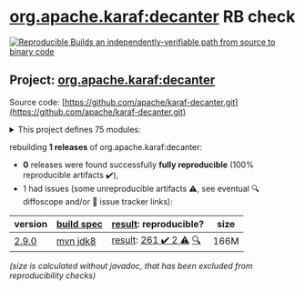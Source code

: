 [org.apache.karaf:decanter](https://search.maven.org/artifact/org.apache.karaf/decanter/) RB check
=======

[![Reproducible Builds](https://reproducible-builds.org/images/logos/rb.svg) an independently-verifiable path from source to binary code](https://reproducible-builds.org/)

## Project: [org.apache.karaf:decanter](https://search.maven.org/artifact/org.apache.karaf/decanter/)

Source code: [https://github.com/apache/karaf-decanter.git](https://github.com/apache/karaf-decanter.git)

<details><summary>This project defines 75 modules:</summary>

* [org.apache.karaf.decanter.alerting:alerter](https://search.maven.org/artifact/org.apache.karaf.decanter.alerting/alerter/)
* [org.apache.karaf.decanter.alerting:org.apache.karaf.decanter.alerting.camel](https://search.maven.org/artifact/org.apache.karaf.decanter.alerting/org.apache.karaf.decanter.alerting.camel/)
* [org.apache.karaf.decanter.alerting:org.apache.karaf.decanter.alerting.email](https://search.maven.org/artifact/org.apache.karaf.decanter.alerting/org.apache.karaf.decanter.alerting.email/)
* [org.apache.karaf.decanter.alerting:org.apache.karaf.decanter.alerting.log](https://search.maven.org/artifact/org.apache.karaf.decanter.alerting/org.apache.karaf.decanter.alerting.log/)
* [org.apache.karaf.decanter.alerting:org.apache.karaf.decanter.alerting.service](https://search.maven.org/artifact/org.apache.karaf.decanter.alerting/org.apache.karaf.decanter.alerting.service/)
* [org.apache.karaf.decanter.appender:org.apache.karaf.decanter.appender.camel](https://search.maven.org/artifact/org.apache.karaf.decanter.appender/org.apache.karaf.decanter.appender.camel/)
* [org.apache.karaf.decanter.appender:org.apache.karaf.decanter.appender.cassandra](https://search.maven.org/artifact/org.apache.karaf.decanter.appender/org.apache.karaf.decanter.appender.cassandra/)
* [org.apache.karaf.decanter.appender:org.apache.karaf.decanter.appender.dropwizard](https://search.maven.org/artifact/org.apache.karaf.decanter.appender/org.apache.karaf.decanter.appender.dropwizard/)
* [org.apache.karaf.decanter.appender:org.apache.karaf.decanter.appender.elasticsearch](https://search.maven.org/artifact/org.apache.karaf.decanter.appender/org.apache.karaf.decanter.appender.elasticsearch/)
* [org.apache.karaf.decanter.appender:org.apache.karaf.decanter.appender.file](https://search.maven.org/artifact/org.apache.karaf.decanter.appender/org.apache.karaf.decanter.appender.file/)
* [org.apache.karaf.decanter.appender:org.apache.karaf.decanter.appender.hdfs](https://search.maven.org/artifact/org.apache.karaf.decanter.appender/org.apache.karaf.decanter.appender.hdfs/)
* [org.apache.karaf.decanter.appender:org.apache.karaf.decanter.appender.influxdb](https://search.maven.org/artifact/org.apache.karaf.decanter.appender/org.apache.karaf.decanter.appender.influxdb/)
* [org.apache.karaf.decanter.appender:org.apache.karaf.decanter.appender.jdbc](https://search.maven.org/artifact/org.apache.karaf.decanter.appender/org.apache.karaf.decanter.appender.jdbc/)
* [org.apache.karaf.decanter.appender:org.apache.karaf.decanter.appender.jms](https://search.maven.org/artifact/org.apache.karaf.decanter.appender/org.apache.karaf.decanter.appender.jms/)
* [org.apache.karaf.decanter.appender:org.apache.karaf.decanter.appender.kafka](https://search.maven.org/artifact/org.apache.karaf.decanter.appender/org.apache.karaf.decanter.appender.kafka/)
* [org.apache.karaf.decanter.appender:org.apache.karaf.decanter.appender.log](https://search.maven.org/artifact/org.apache.karaf.decanter.appender/org.apache.karaf.decanter.appender.log/)
* [org.apache.karaf.decanter.appender:org.apache.karaf.decanter.appender.loki](https://search.maven.org/artifact/org.apache.karaf.decanter.appender/org.apache.karaf.decanter.appender.loki/)
* [org.apache.karaf.decanter.appender:org.apache.karaf.decanter.appender.mongodb](https://search.maven.org/artifact/org.apache.karaf.decanter.appender/org.apache.karaf.decanter.appender.mongodb/)
* [org.apache.karaf.decanter.appender:org.apache.karaf.decanter.appender.mqtt](https://search.maven.org/artifact/org.apache.karaf.decanter.appender/org.apache.karaf.decanter.appender.mqtt/)
* [org.apache.karaf.decanter.appender:org.apache.karaf.decanter.appender.orientdb](https://search.maven.org/artifact/org.apache.karaf.decanter.appender/org.apache.karaf.decanter.appender.orientdb/)
* [org.apache.karaf.decanter.appender:org.apache.karaf.decanter.appender.prometheus](https://search.maven.org/artifact/org.apache.karaf.decanter.appender/org.apache.karaf.decanter.appender.prometheus/)
* [org.apache.karaf.decanter.appender:org.apache.karaf.decanter.appender.redis](https://search.maven.org/artifact/org.apache.karaf.decanter.appender/org.apache.karaf.decanter.appender.redis/)
* [org.apache.karaf.decanter.appender:org.apache.karaf.decanter.appender.rest](https://search.maven.org/artifact/org.apache.karaf.decanter.appender/org.apache.karaf.decanter.appender.rest/)
* [org.apache.karaf.decanter.appender:org.apache.karaf.decanter.appender.s3](https://search.maven.org/artifact/org.apache.karaf.decanter.appender/org.apache.karaf.decanter.appender.s3/)
* [org.apache.karaf.decanter.appender:org.apache.karaf.decanter.appender.socket](https://search.maven.org/artifact/org.apache.karaf.decanter.appender/org.apache.karaf.decanter.appender.socket/)
* [org.apache.karaf.decanter.appender:org.apache.karaf.decanter.appender.timescaledb](https://search.maven.org/artifact/org.apache.karaf.decanter.appender/org.apache.karaf.decanter.appender.timescaledb/)
* [org.apache.karaf.decanter.appender:org.apache.karaf.decanter.appender.utils](https://search.maven.org/artifact/org.apache.karaf.decanter.appender/org.apache.karaf.decanter.appender.utils/)
* [org.apache.karaf.decanter.appender:org.apache.karaf.decanter.appender.websocket-servlet](https://search.maven.org/artifact/org.apache.karaf.decanter.appender/org.apache.karaf.decanter.appender.websocket-servlet/)
* [org.apache.karaf.decanter.collector:org.apache.karaf.decanter.collector.camel](https://search.maven.org/artifact/org.apache.karaf.decanter.collector/org.apache.karaf.decanter.collector.camel/)
* [org.apache.karaf.decanter.collector:org.apache.karaf.decanter.collector.configadmin](https://search.maven.org/artifact/org.apache.karaf.decanter.collector/org.apache.karaf.decanter.collector.configadmin/)
* [org.apache.karaf.decanter.collector:org.apache.karaf.decanter.collector.dropwizard](https://search.maven.org/artifact/org.apache.karaf.decanter.collector/org.apache.karaf.decanter.collector.dropwizard/)
* [org.apache.karaf.decanter.collector:org.apache.karaf.decanter.collector.druid](https://search.maven.org/artifact/org.apache.karaf.decanter.collector/org.apache.karaf.decanter.collector.druid/)
* [org.apache.karaf.decanter.collector:org.apache.karaf.decanter.collector.elasticsearch](https://search.maven.org/artifact/org.apache.karaf.decanter.collector/org.apache.karaf.decanter.collector.elasticsearch/)
* [org.apache.karaf.decanter.collector:org.apache.karaf.decanter.collector.eventadmin](https://search.maven.org/artifact/org.apache.karaf.decanter.collector/org.apache.karaf.decanter.collector.eventadmin/)
* [org.apache.karaf.decanter.collector:org.apache.karaf.decanter.collector.file](https://search.maven.org/artifact/org.apache.karaf.decanter.collector/org.apache.karaf.decanter.collector.file/)
* [org.apache.karaf.decanter.collector:org.apache.karaf.decanter.collector.jdbc](https://search.maven.org/artifact/org.apache.karaf.decanter.collector/org.apache.karaf.decanter.collector.jdbc/)
* [org.apache.karaf.decanter.collector:org.apache.karaf.decanter.collector.jetty](https://search.maven.org/artifact/org.apache.karaf.decanter.collector/org.apache.karaf.decanter.collector.jetty/)
* [org.apache.karaf.decanter.collector:org.apache.karaf.decanter.collector.jms](https://search.maven.org/artifact/org.apache.karaf.decanter.collector/org.apache.karaf.decanter.collector.jms/)
* [org.apache.karaf.decanter.collector:org.apache.karaf.decanter.collector.jmx](https://search.maven.org/artifact/org.apache.karaf.decanter.collector/org.apache.karaf.decanter.collector.jmx/)
* [org.apache.karaf.decanter.collector:org.apache.karaf.decanter.collector.kafka](https://search.maven.org/artifact/org.apache.karaf.decanter.collector/org.apache.karaf.decanter.collector.kafka/)
* [org.apache.karaf.decanter.collector:org.apache.karaf.decanter.collector.log](https://search.maven.org/artifact/org.apache.karaf.decanter.collector/org.apache.karaf.decanter.collector.log/)
* [org.apache.karaf.decanter.collector:org.apache.karaf.decanter.collector.log.socket](https://search.maven.org/artifact/org.apache.karaf.decanter.collector/org.apache.karaf.decanter.collector.log.socket/)
* [org.apache.karaf.decanter.collector:org.apache.karaf.decanter.collector.mqtt](https://search.maven.org/artifact/org.apache.karaf.decanter.collector/org.apache.karaf.decanter.collector.mqtt/)
* [org.apache.karaf.decanter.collector:org.apache.karaf.decanter.collector.openstack](https://search.maven.org/artifact/org.apache.karaf.decanter.collector/org.apache.karaf.decanter.collector.openstack/)
* [org.apache.karaf.decanter.collector:org.apache.karaf.decanter.collector.oshi](https://search.maven.org/artifact/org.apache.karaf.decanter.collector/org.apache.karaf.decanter.collector.oshi/)
* [org.apache.karaf.decanter.collector:org.apache.karaf.decanter.collector.prometheus](https://search.maven.org/artifact/org.apache.karaf.decanter.collector/org.apache.karaf.decanter.collector.prometheus/)
* [org.apache.karaf.decanter.collector:org.apache.karaf.decanter.collector.redis](https://search.maven.org/artifact/org.apache.karaf.decanter.collector/org.apache.karaf.decanter.collector.redis/)
* [org.apache.karaf.decanter.collector:org.apache.karaf.decanter.collector.rest](https://search.maven.org/artifact/org.apache.karaf.decanter.collector/org.apache.karaf.decanter.collector.rest/)
* [org.apache.karaf.decanter.collector:org.apache.karaf.decanter.collector.rest.servlet](https://search.maven.org/artifact/org.apache.karaf.decanter.collector/org.apache.karaf.decanter.collector.rest.servlet/)
* [org.apache.karaf.decanter.collector:org.apache.karaf.decanter.collector.snmp](https://search.maven.org/artifact/org.apache.karaf.decanter.collector/org.apache.karaf.decanter.collector.snmp/)
* [org.apache.karaf.decanter.collector:org.apache.karaf.decanter.collector.soap](https://search.maven.org/artifact/org.apache.karaf.decanter.collector/org.apache.karaf.decanter.collector.soap/)
* [org.apache.karaf.decanter.collector:org.apache.karaf.decanter.collector.socket](https://search.maven.org/artifact/org.apache.karaf.decanter.collector/org.apache.karaf.decanter.collector.socket/)
* [org.apache.karaf.decanter.collector:org.apache.karaf.decanter.collector.system](https://search.maven.org/artifact/org.apache.karaf.decanter.collector/org.apache.karaf.decanter.collector.system/)
* [org.apache.karaf.decanter.collector:org.apache.karaf.decanter.collector.utils](https://search.maven.org/artifact/org.apache.karaf.decanter.collector/org.apache.karaf.decanter.collector.utils/)
* [org.apache.karaf.decanter.marshaller:org.apache.karaf.decanter.marshaller.csv](https://search.maven.org/artifact/org.apache.karaf.decanter.marshaller/org.apache.karaf.decanter.marshaller.csv/)
* [org.apache.karaf.decanter.marshaller:org.apache.karaf.decanter.marshaller.json](https://search.maven.org/artifact/org.apache.karaf.decanter.marshaller/org.apache.karaf.decanter.marshaller.json/)
* [org.apache.karaf.decanter.marshaller:org.apache.karaf.decanter.marshaller.raw](https://search.maven.org/artifact/org.apache.karaf.decanter.marshaller/org.apache.karaf.decanter.marshaller.raw/)
* [org.apache.karaf.decanter.parser:org.apache.karaf.decanter.parser.identity](https://search.maven.org/artifact/org.apache.karaf.decanter.parser/org.apache.karaf.decanter.parser.identity/)
* [org.apache.karaf.decanter.parser:org.apache.karaf.decanter.parser.regex](https://search.maven.org/artifact/org.apache.karaf.decanter.parser/org.apache.karaf.decanter.parser.regex/)
* [org.apache.karaf.decanter.parser:org.apache.karaf.decanter.parser.split](https://search.maven.org/artifact/org.apache.karaf.decanter.parser/org.apache.karaf.decanter.parser.split/)
* [org.apache.karaf.decanter.processor:org.apache.karaf.decanter.processor.aggregate](https://search.maven.org/artifact/org.apache.karaf.decanter.processor/org.apache.karaf.decanter.processor.aggregate/)
* [org.apache.karaf.decanter.processor:org.apache.karaf.decanter.processor.camel](https://search.maven.org/artifact/org.apache.karaf.decanter.processor/org.apache.karaf.decanter.processor.camel/)
* [org.apache.karaf.decanter.processor:org.apache.karaf.decanter.processor.groupby](https://search.maven.org/artifact/org.apache.karaf.decanter.processor/org.apache.karaf.decanter.processor.groupby/)
* [org.apache.karaf.decanter.processor:org.apache.karaf.decanter.processor.passthrough](https://search.maven.org/artifact/org.apache.karaf.decanter.processor/org.apache.karaf.decanter.processor.passthrough/)
* [org.apache.karaf.decanter:alerting](https://search.maven.org/artifact/org.apache.karaf.decanter/alerting/)
* [org.apache.karaf.decanter:apache-karaf-decanter](https://search.maven.org/artifact/org.apache.karaf.decanter/apache-karaf-decanter/)
* [org.apache.karaf.decanter:appender](https://search.maven.org/artifact/org.apache.karaf.decanter/appender/)
* [org.apache.karaf.decanter:collector](https://search.maven.org/artifact/org.apache.karaf.decanter/collector/)
* [org.apache.karaf.decanter:itest](https://search.maven.org/artifact/org.apache.karaf.decanter/itest/)
* [org.apache.karaf.decanter:manual](https://search.maven.org/artifact/org.apache.karaf.decanter/manual/)
* [org.apache.karaf.decanter:marshaller](https://search.maven.org/artifact/org.apache.karaf.decanter/marshaller/)
* [org.apache.karaf.decanter:org.apache.karaf.decanter.api](https://search.maven.org/artifact/org.apache.karaf.decanter/org.apache.karaf.decanter.api/)
* [org.apache.karaf.decanter:parser](https://search.maven.org/artifact/org.apache.karaf.decanter/parser/)
* [org.apache.karaf.decanter:processor](https://search.maven.org/artifact/org.apache.karaf.decanter/processor/)
* [org.apache.karaf:decanter](https://search.maven.org/artifact/org.apache.karaf/decanter/)
</details>

rebuilding **1 releases** of org.apache.karaf:decanter:
- **0** releases were found successfully **fully reproducible** (100% reproducible artifacts :heavy_check_mark:),
- 1 had issues (some unreproducible artifacts :warning:, see eventual :mag: diffoscope and/or :memo: issue tracker links):

| version | [build spec](/BUILDSPEC.md) | [result](https://reproducible-builds.org/docs/jvm/): reproducible? | size |
| -- | --------- | ------ | -- |
| [2.9.0](https://search.maven.org/artifact/org.apache.karaf/decanter/2.9.0/pom) | [mvn jdk8](karaf-decanter-2.9.0.buildspec) | [result](decanter-2.9.0.buildinfo): [261 :heavy_check_mark:  2 :warning:](decanter-2.9.0.buildcompare) [:mag:](decanter-2.9.0.diffoscope) | 166M |

<i>(size is calculated without javadoc, that has been excluded from reproducibility checks)</i>
